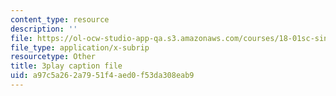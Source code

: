 ```yaml
---
content_type: resource
description: ''
file: https://ol-ocw-studio-app-qa.s3.amazonaws.com/courses/18-01sc-single-variable-calculus-fall-2010/a97c5a262a7951f4aed0f53da308eab9_ShGBRUx2ub8.vtt
file_type: application/x-subrip
resourcetype: Other
title: 3play caption file
uid: a97c5a26-2a79-51f4-aed0-f53da308eab9
---
```

